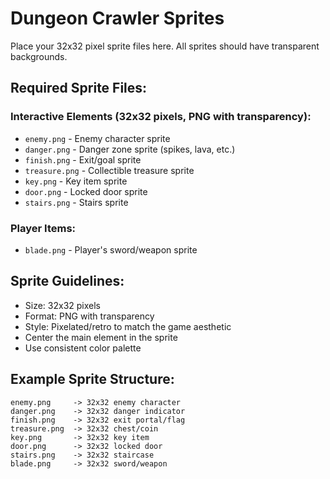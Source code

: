# Dungeon Crawler Sprites

Place your 32x32 pixel sprite files here. All sprites should have transparent backgrounds.

## Required Sprite Files:

### Interactive Elements (32x32 pixels, PNG with transparency):
- `enemy.png` - Enemy character sprite
- `danger.png` - Danger zone sprite (spikes, lava, etc.)
- `finish.png` - Exit/goal sprite
- `treasure.png` - Collectible treasure sprite
- `key.png` - Key item sprite
- `door.png` - Locked door sprite
- `stairs.png` - Stairs sprite

### Player Items:
- `blade.png` - Player's sword/weapon sprite

## Sprite Guidelines:
- Size: 32x32 pixels
- Format: PNG with transparency
- Style: Pixelated/retro to match the game aesthetic
- Center the main element in the sprite
- Use consistent color palette

## Example Sprite Structure:
```
enemy.png     -> 32x32 enemy character
danger.png    -> 32x32 danger indicator
finish.png    -> 32x32 exit portal/flag
treasure.png  -> 32x32 chest/coin
key.png       -> 32x32 key item
door.png      -> 32x32 locked door
stairs.png    -> 32x32 staircase
blade.png     -> 32x32 sword/weapon
```
